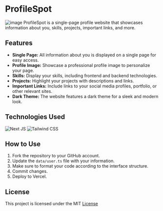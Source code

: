 # ProfileSpot

![image](https://github.com/sahilatahar/ProfileSpot/assets/100127570/67a56a4b-5914-47ed-8662-4d1d6202e3e7)
ProfileSpot is a single-page profile website that showcases information about you, skills, projects, important links, and more.

## Features

-   **Single Page:** All information about you is displayed on a single page for easy access.
-   **Profile Image:** Showcase a professional profile image to personalize your page.
-   **Skills:** Display your skills, including frontend and backend technologies.
-   **Projects:** Highlight your projects with descriptions and links.
-   **Important Links:** Include links to your social media profiles, portfolio, or other relevant sites.
-   **Dark Theme:** The website features a dark theme for a sleek and modern look.

## Technologies Used
   ![Next JS](https://img.shields.io/badge/next.js-000000?style=for-the-badge&&logo=nextdotjs&logoColor=white)
   ![Tailwind CSS](https://img.shields.io/badge/Tailwind_CSS-38B2AC?style=for-the-badge&logo=tailwind-css&logoColor=white)

## How to Use

1. Fork the repository to your GitHub account.
2. Update the `data/user.ts` file with your information.
3. Make sure to format your code according to the interface structure.
4. Commit changes.
5. Deploy to Vercel.

## License

This project is licensed under the MIT [License](LICENSE)
